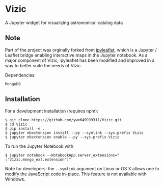Vizic
==========

A Jupyter widget for visualizing astronomical catalog data

Note
----

Part of the project was orginally forked from [ipyleaflet](https://github.com/ellisonbg/ipyleaflet), which is a Jupyter / Leaflet bridge enabling interactive maps in the Jupyter notebook. As a major component of Vizic, ipyleaflet has been modified and improved in a way to better suite the needs of Vizic.

Dependencies:

    MongoDB

Installation
------------
For a development installation (requires npm):

```
$ git clone https://github.com/ywx649999311/Vizic.git
$ cd Vizic
$ pip install -e .
$ jupyter nbextension install --py --symlink --sys-prefix Vizic
$ jupyter nbextension enable --py --sys-prefix Vizic
```

To run the Jupyter Notebook with:
```
$ jupyter notebook --NotebookApp.server_extensions="['Vizic.mongo_ext.extension']"
```
Note for developers: the `--symlink` argument on Linux or OS X allows one to
modify the JavaScript code in-place. This feature is not available
with Windows.
